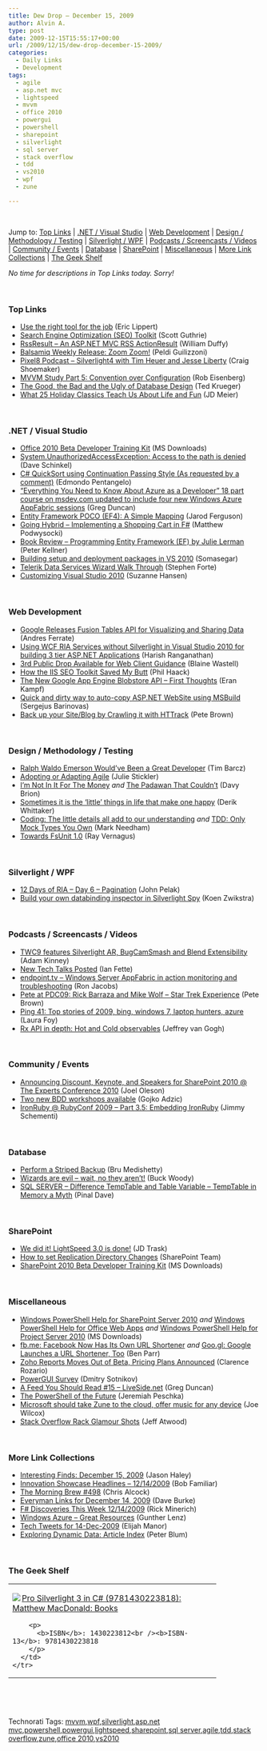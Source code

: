 ```yaml
---
title: Dew Drop – December 15, 2009
author: Alvin A.
type: post
date: 2009-12-15T15:55:17+00:00
url: /2009/12/15/dew-drop-december-15-2009/
categories:
  - Daily Links
  - Development
tags:
  - agile
  - asp.net mvc
  - lightspeed
  - mvvm
  - office 2010
  - powergui
  - powershell
  - sharepoint
  - silverlight
  - sql server
  - stack overflow
  - tdd
  - vs2010
  - wpf
  - zune

---
```

&#160;

Jump to: [Top Links][1] | [.NET / Visual Studio][2] | [Web Development][3] | [Design / Methodology / Testing][4] | [Silverlight / WPF][5] | [Podcasts / Screencasts / Videos][6] | [Community / Events][7] | [Database][8] | [SharePoint][9] | [Miscellaneous][10] | [More Link Collections][11] | [The Geek Shelf][12] 

_No time for descriptions in Top Links today. Sorry!_

&#160;

### <a name="top"></a>Top Links

  * [Use the right tool for the job][13] (Eric Lippert)
  * [Search Engine Optimization (SEO) Toolkit][14] (Scott Guthrie)
  * [RssResult &#8211; An ASP.NET MVC RSS ActionResult][15] (William Duffy)
  * [Balsamiq Weekly Release: Zoom Zoom!][16] (Peldi Guilizzoni)
  * [Pixel8 Podcast &#8211; Silverlight4 with Tim Heuer and Jesse Liberty][17] (Craig Shoemaker)
  * [MVVM Study Part 5: Convention over Configuration][18] (Rob Eisenberg)
  * [The Good, the Bad and the Ugly of Database Design][19] (Ted Krueger)
  * [What 25 Holiday Classics Teach Us About Life and Fun][20] (JD Meier)

&#160;

### <a name="dotnet"></a>.NET / Visual Studio

  * [Office 2010 Beta Developer Training Kit][21] (MS Downloads)
  * [System.UnauthorizedAccessException: Access to the path is denied][22] (Dave Schinkel)
  * [C# QuickSort using Continuation Passing Style (As requested by a comment)][23] (Edmondo Pentangelo)
  * [“Everything You Need to Know About Azure as a Developer” 18 part course on msdev.com updated to include four new Windows Azure AppFabric sessions][24] (Greg Duncan)
  * [Entity Framework POCO (EF4): A Simple Mapping][25] (Jarod Ferguson)
  * [Going Hybrid &#8211; Implementing a Shopping Cart in F#][26] (Matthew Podwysocki)
  * [Book Review – Programming Entity Framework (EF) by Julie Lerman][27] (Peter Kellner)
  * [Building setup and deployment packages in VS 2010][28] (Somasegar)
  * [Telerik Data Services Wizard Walk Through][29] (Stephen Forte)
  * [Customizing Visual Studio 2010][30] (Suzanne Hansen)

&#160;

### <a name="web"></a>Web Development

  * [Google Releases Fusion Tables API for Visualizing and Sharing Data][31] (Andres Ferrate)
  * [Using WCF RIA Services without Silverlight in Visual Studio 2010 for building 3 tier ASP.NET Applications][32] (Harish Ranganathan)
  * [3rd Public Drop Available for Web Client Guidance][33] (Blaine Wastell)
  * [How the IIS SEO Toolkit Saved My Butt][34] (Phil Haack)
  * [The New Google App Engine Blobstore API – First Thoughts][35] (Eran Kampf)
  * [Quick and dirty way to auto-copy ASP.NET WebSite using MSBuild][36] (Sergejus Barinovas)
  * [Back up your Site/Blog by Crawling it with HTTrack][37] (Pete Brown)

&#160;

### <a name="design"></a>Design / Methodology / Testing

  * [Ralph Waldo Emerson Would’ve Been a Great Developer][38] (Tim Barcz)
  * [Adopting or Adapting Agile][39] (Julie Stickler)
  * [I’m Not In It For The Money][40] _and_&#160;[The Padawan That Couldn’t][41] (Davy Brion)
  * [Sometimes it is the &#8216;little&#8217; things in life that make one happy][42] (Derik Whittaker)
  * [Coding: The little details all add to our understanding][43] _and_&#160;[TDD: Only Mock Types You Own][44] (Mark Needham)
  * [Towards FsUnit 1.0][45] (Ray Vernagus)

&#160;

### <a name="silverlight"></a>Silverlight / WPF

  * [12 Days of RIA – Day 6 – Pagination][46] (John Pelak)
  * [Build your own databinding inspector in Silverlight Spy][47] (Koen Zwikstra)

&#160;

### <a name="podcasts"></a>Podcasts / Screencasts / Videos

  * [TWC9 features Silverlight AR, BugCamSmash and Blend Extensibility][48] (Adam Kinney)
  * [New Tech Talks Posted][49] (Ian Fette)
  * [endpoint.tv &#8211; Windows Server AppFabric in action monitoring and troubleshooting][50] (Ron Jacobs)
  * [Pete at PDC09: Rick Barraza and Mike Wolf &#8211; Star Trek Experience][51] (Pete Brown)
  * [Ping 41: Top stories of 2009, bing, windows 7, laptop hunters, azure][52] (Laura Foy)
  * [Rx API in depth: Hot and Cold observables][53] (Jeffrey van Gogh)

&#160;

### <a name="events"></a>Community / Events

  * [Announcing Discount, Keynote, and Speakers for SharePoint 2010 @ The Experts Conference 2010][54] (Joel Oleson)
  * [Two new BDD workshops available][55] (Gojko Adzic)
  * [IronRuby @ RubyConf 2009 – Part 3.5: Embedding IronRuby][56] (Jimmy Schementi)

&#160;

### <a name="db"></a>Database

  * [Perform a Striped Backup][57] (Bru Medishetty)
  * [Wizards are evil – wait, no they aren’t!][58] (Buck Woody)
  * [SQL SERVER – Difference TempTable and Table Variable – TempTable in Memory a Myth][59] (Pinal Dave)

&#160;

### <a name="sp"></a>SharePoint

  * [We did it! LightSpeed 3.0 is done!][60] (JD Trask)
  * [How to set Replication Directory Changes][61] (SharePoint Team)
  * [SharePoint 2010 Beta Developer Training Kit][62] (MS Downloads)

&#160;

### <a name="misc"></a>Miscellaneous

  * [Windows PowerShell Help for SharePoint Server 2010][63] _and_&#160;[Windows PowerShell Help for Office Web Apps][64] _and_&#160;[Windows PowerShell Help for Project Server 2010][65] (MS Downloads)
  * [fb.me: Facebook Now Has Its Own URL Shortener][66] _and_&#160;[Goo.gl: Google Launches a URL Shortener, Too][67] (Ben Parr)
  * [Zoho Reports Moves Out of Beta, Pricing Plans Announced][68] (Clarence Rozario)
  * [PowerGUI Survey][69] (Dmitry Sotnikov)
  * [A Feed You Should Read #15 – LiveSide.net][70] (Greg Duncan)
  * [The PowerShell of the Future][71] (Jeremiah Peschka)
  * [Microsoft should take Zune to the cloud, offer music for any device][72] (Joe Wilcox)
  * [Stack Overflow Rack Glamour Shots][73] (Jeff Atwood)

&#160;

### <a name="links"></a>More Link Collections

  * [Interesting Finds: December 15, 2009][74] (Jason Haley)
  * [Innovation Showcase Headlines – 12/14/2009][75] (Bob Familiar)
  * [The Morning Brew #498][76] (Chris Alcock)
  * [Everyman Links for December 14, 2009][77] (Dave Burke)
  * [F# Discoveries This Week 12/14/2009][78] (Rick Minerich)
  * [Windows Azure – Great Resources][79] (Gunther Lenz)
  * [Tech Tweets for 14-Dec-2009][80] (Elijah Manor)
  * [Exploring Dynamic Data: Article Index][81] (Peter Blum)

&#160;

### <a name="shelf"></a>The Geek Shelf

<div style="padding-bottom: 0px; margin: 0px; padding-left: 0px; padding-right: 0px; display: inline; float: none; padding-top: 0px" id="scid:7dc1bd33-94bd-46fd-a20b-0131235bcd47:1348c7e2-c4e1-4f6c-9e86-030a7276a8b1" class="wlWriterSmartContent">
  <table cellspacing="0" cellpadding="2" width="400" border="0" unselectable="on">
    <tr>
      <td valign="top" width="400">
        <p>
          <a title="Pro Silverlight 3 in C# (9781430223818): Matthew MacDonald: Books" href="http://www.amazon.com/exec/obidos/ASIN/1430223812/alvinashcraft-20"><img data-recalc-dims="1" decoding="async" src="https://i0.wp.com/images.amazon.com/images/P/1430223812.01.MZZZZZZZ.jpg?w=660" border="0" align="left" style="float:left" />Pro Silverlight 3 in C# (9781430223818): Matthew MacDonald: Books</a>
        </p>
        
        <p>
          <b>ISBN</b>: 1430223812<br /><b>ISBN-13</b>: 9781430223818
        </p>
      </td>
    </tr>
  </table>
</div>

&#160;

<div style="padding-bottom: 0px; margin: 0px; padding-left: 0px; padding-right: 0px; display: inline; float: none; padding-top: 0px" id="scid:C16BAC14-9A3D-4c50-9394-FBFEF7A93539:28d1124a-6b82-4a41-9a8b-3a484adc5dd2" class="wlWriterSmartContent">
  <!--dotnetkickit-->
</div>

&#160;

<div style="padding-bottom: 0px; margin: 0px; padding-left: 0px; padding-right: 0px; display: inline; float: none; padding-top: 0px" id="scid:0767317B-992E-4b12-91E0-4F059A8CECA8:40368f6e-59a9-4a1b-b3b9-31d020a789e3" class="wlWriterSmartContent">
  Technorati Tags: <a href="http://technorati.com/tags/mvvm" rel="tag">mvvm</a>,<a href="http://technorati.com/tags/wpf" rel="tag">wpf</a>,<a href="http://technorati.com/tags/silverlight" rel="tag">silverlight</a>,<a href="http://technorati.com/tags/asp.net+mvc" rel="tag">asp.net mvc</a>,<a href="http://technorati.com/tags/powershell" rel="tag">powershell</a>,<a href="http://technorati.com/tags/powergui" rel="tag">powergui</a>,<a href="http://technorati.com/tags/lightspeed" rel="tag">lightspeed</a>,<a href="http://technorati.com/tags/sharepoint" rel="tag">sharepoint</a>,<a href="http://technorati.com/tags/sql+server" rel="tag">sql server</a>,<a href="http://technorati.com/tags/agile" rel="tag">agile</a>,<a href="http://technorati.com/tags/tdd" rel="tag">tdd</a>,<a href="http://technorati.com/tags/stack+overflow" rel="tag">stack overflow</a>,<a href="http://technorati.com/tags/zune" rel="tag">zune</a>,<a href="http://technorati.com/tags/office+2010" rel="tag">office 2010</a>,<a href="http://technorati.com/tags/vs2010" rel="tag">vs2010</a>
</div>

<div class="wlWriterHeaderFooter" style="margin:0px; padding:0px 0px 0px 0px;">
  <p>
    <br /> </div>

 [1]: https://morningdew-bpc6g3a0fgaxdxcu.eastus2-01.azurewebsites.net/#top
 [2]: https://morningdew-bpc6g3a0fgaxdxcu.eastus2-01.azurewebsites.net/#dotnet
 [3]: https://morningdew-bpc6g3a0fgaxdxcu.eastus2-01.azurewebsites.net/#web
 [4]: https://morningdew-bpc6g3a0fgaxdxcu.eastus2-01.azurewebsites.net/#design
 [5]: https://morningdew-bpc6g3a0fgaxdxcu.eastus2-01.azurewebsites.net/#silverlight
 [6]: https://morningdew-bpc6g3a0fgaxdxcu.eastus2-01.azurewebsites.net/#podcasts
 [7]: https://morningdew-bpc6g3a0fgaxdxcu.eastus2-01.azurewebsites.net/#events
 [8]: https://morningdew-bpc6g3a0fgaxdxcu.eastus2-01.azurewebsites.net/#db
 [9]: https://morningdew-bpc6g3a0fgaxdxcu.eastus2-01.azurewebsites.net/#sp
 [10]: https://morningdew-bpc6g3a0fgaxdxcu.eastus2-01.azurewebsites.net/#misc
 [11]: https://morningdew-bpc6g3a0fgaxdxcu.eastus2-01.azurewebsites.net/#links
 [12]: https://morningdew-bpc6g3a0fgaxdxcu.eastus2-01.azurewebsites.net/#shelf
 [13]: http://blogs.msdn.com/ericlippert/archive/2009/12/14/use-the-right-tool-for-the-job.aspx
 [14]: http://weblogs.asp.net/scottgu/archive/2009/12/15/search-engine-optimization-seo-toolkit.aspx
 [15]: http://www.wduffy.co.uk/blog/rssresult-aspnet-mvc-rss-actionresult/
 [16]: http://feedproxy.google.com/~r/balsamiq/~3/PkcmPRHlWIA/
 [17]: http://blogs.infragistics.com/pixel8/media/p/209447.aspx
 [18]: http://feedproxy.google.com/~r/Devlicious/~3/5JaCJJr9-Zg/mvvm-study-part-5-convention-over-configuration.aspx
 [19]: http://blogs.lessthandot.com/index.php/DataMgmt/DataDesign/the-good-the-bad-and-the-ugly-of-databas
 [20]: http://feedproxy.google.com/~r/SourcesOfInsight/~3/gogacHERGss/
 [21]: http://feedproxy.google.com/~r/MicrosoftDownloadCenter/~3/K6Bz6jH7bmw/details.aspx
 [22]: http://feedproxy.google.com/~r/CodeZest/~3/a59rw70xKUM/system.unauthorizedaccessexception-access-to-the-path-is-denied.aspx
 [23]: http://fsharpcode.blogspot.com/2009/12/c-quicksort-using-continuation-passing.html
 [24]: http://coolthingoftheday.blogspot.com/2009/12/everything-you-need-to-know-about-azure.html
 [25]: http://elegantcode.com/2009/12/15/entity-framework-poco-ef4-a-simple-mapping/
 [26]: http://codebetter.com/blogs/matthew.podwysocki/archive/2009/12/14/going-hybrid-implementing-a-shopping-cart-in-f.aspx
 [27]: http://feedproxy.google.com/~r/Peterkellnernet/~3/w48ERU5o6HA/
 [28]: http://blogs.msdn.com/somasegar/archive/2009/12/14/building-setup-and-deployment-packages-in-vs-2010.aspx
 [29]: http://feedproxy.google.com/~r/StephenFortesBlog/~3/muzcwu-WNZQ/PermaLink,guid,9da617ab-f441-454e-b73e-ed2fba8113c3.aspx
 [30]: http://blogs.msdn.com/visualstudio/archive/2009/12/14/customizing-visual-studio-2010.aspx
 [31]: http://feedproxy.google.com/~r/ProgrammableWeb/~3/RJ1nlEPx70Y/
 [32]: http://geekswithblogs.net/ranganh/archive/2009/12/14/using-wcf-ria-services-without-silverlight-in-visual-studio-2010.aspx
 [33]: http://blogs.msdn.com/blaine/archive/2009/12/14/3rd-public-drop-available-for-web-client-guidance.aspx
 [34]: http://haacked.com/archive/2009/12/14/seo-toolkit-saves-the-day.aspx
 [35]: http://feedproxy.google.com/~r/EranKampf/~3/21jNJPBGIDo/
 [36]: http://sergejus.com/Blog/Quick-and-dirty-way-to-auto-copy-ASPNET-WebSite-using-MSBuild
 [37]: http://feedproxy.google.com/~r/PeteBrown/~3/iRFOYRIMKds/Back-up-your-Site_2F00_Blog-by-Crawling-it-with-HTTrack.aspx
 [38]: http://feedproxy.google.com/~r/Devlicious/~3/Oab2QBtpuGA/ralph-waldo-emerson-would-ve-been-a-great-developer.aspx
 [39]: http://heratech.wordpress.com/2009/12/14/adopting-or-adapting-agile/
 [40]: http://feedproxy.google.com/~r/davybrion/~3/nyhDgiR9sa8/
 [41]: http://feedproxy.google.com/~r/davybrion/~3/qZQuWmnDYQk/
 [42]: http://feedproxy.google.com/~r/Devlicious/~3/9yyNGjFDcI8/sometimes-it-is-the-little-things-in-life-that-make-one-happy.aspx
 [43]: http://feedproxy.google.com/~r/MarkNeedham/~3/0ezjnqFLrYM/
 [44]: http://feeds.dzone.com/~r/zones/dotnet/~3/Me9PNVWXjAM/tdd-only-mock-types-you-own
 [45]: http://vernagus.blogspot.com/2009/12/towards-fsunit-10.html
 [46]: http://blogs.msdn.com/usisvde/archive/2009/12/14/12-days-of-ria-day-6-pagination.aspx
 [47]: http://firstfloorsoftware.com/blog/build-your-own-databinding-inspector-in-silverlight-spy/
 [48]: http://adamkinney.wordpress.com/2009/12/14/twc9-features-silverlight-ar-bugcamsmash-and-blend-extensibility/
 [49]: http://blog.chromium.org/2009/12/new-tech-talks-posted.html
 [50]: http://channel9.msdn.com/shows/Endpoint/endpointtv-Windows-Server-AppFabric-in-action-monitoring-and-troubleshooting/
 [51]: http://channel9.msdn.com/posts/Psychlist1972/Pete-at-PDC09-Rick-Barraza-and-Mike-Wolf-Star-Trek-Experience/
 [52]: http://channel9.msdn.com/shows/PingShow/Ping-41-Top-stories-of-2009-bing-windows-7-laptop-hunters-azure/
 [53]: http://channel9.msdn.com/posts/J.Van.Gogh/Rx-API-in-depth-Hot-and-Cold-observables/
 [54]: http://feedproxy.google.com/~r/JoelsSharepointLand/~3/b8animCROkw/ViewPost.aspx
 [55]: http://gojko.net/2009/12/14/two-new-bdd-workshops-available/
 [56]: http://feedproxy.google.com/~r/jimmy-thinking/~3/jatq0ntUhnE/ironruby-rubyconf-2009-part-35.html
 [57]: http://www.sqlservercentral.com/blogs/full_throttle/archive/2009/12/14/perform-a-striped-backup.aspx
 [58]: http://blogs.msdn.com/buckwoody/archive/2009/12/14/wizards-are-evil-wait-no-they-aren-t.aspx
 [59]: http://blog.sqlauthority.com/2009/12/15/sql-server-difference-temptable-and-table-variable-temptable-in-memory-a-myth/
 [60]: http://feedproxy.google.com/~r/JDBlog/~3/PLHSXeTo2go/
 [61]: http://feedproxy.google.com/~r/sharepointteamblog/~3/i9rYilDQpEA/how-to-set-replication-directory-changes.aspx
 [62]: http://feedproxy.google.com/~r/MicrosoftDownloadCenter/~3/BodZMJZgOvQ/details.aspx
 [63]: http://feedproxy.google.com/~r/MicrosoftDownloadCenter/~3/VfJYHAR2MGs/details.aspx
 [64]: http://feedproxy.google.com/~r/MicrosoftDownloadCenter/~3/qCAcXJ34NDA/details.aspx
 [65]: http://feedproxy.google.com/~r/MicrosoftDownloadCenter/~3/cG12XsPLyRs/details.aspx
 [66]: http://feedproxy.google.com/~r/Mashable/~3/KOLkrEEJtO0/
 [67]: http://feedproxy.google.com/~r/Mashable/~3/SQavKB8ZQuY/
 [68]: http://blogs.zoho.com/general/zoho-reports-moves-out-of-beta-pricing-plans-announced
 [69]: http://dmitrysotnikov.wordpress.com/2009/12/15/powergui-survey/
 [70]: http://coolthingoftheday.blogspot.com/2009/12/feed-you-should-read-15-livesidenet.html
 [71]: http://feedproxy.google.com/~r/facility9/~3/Q8ROOWTdBvU/the-powershell-of-the-future
 [72]: http://feeds.betanews.com/~r/bn/~3/qxQjBnuLu5U/1260815088
 [73]: http://blog.stackoverflow.com/2009/12/stack-overflow-rack-glamour-shots/
 [74]: http://jasonhaley.com/blog/post.aspx?id=9415b0ea-f516-453d-bb46-e54bced4e407
 [75]: http://feedproxy.google.com/~r/msdn/bobfamiliar/~3/jS0vfhW0Lyo/innovation-showcase-headlines-12-14-2009.aspx
 [76]: http://feedproxy.google.com/~r/ReflectivePerspective/~3/Wg4d9R_KQx8/
 [77]: http://feedproxy.google.com/~r/DaveBurke/~3/uhS5-jiXxto/post.aspx
 [78]: http://www.atalasoft.com/cs/blogs/rickm/archive/2009/12/14/f-discoveries-this-week-12-14-2009.aspx
 [79]: http://blogs.msdn.com/usisvde/archive/2009/12/14/windows-azure-great-resources.aspx
 [80]: http://elijahmanor.com/webdevdotnet/post.aspx?id=ba7c766e-b445-4a9d-8d31-f5ca9b3bf30c
 [81]: http://weblogs.asp.net/peterblum/archive/2009/12/14/exploring-dynamic-data-article-index.aspx